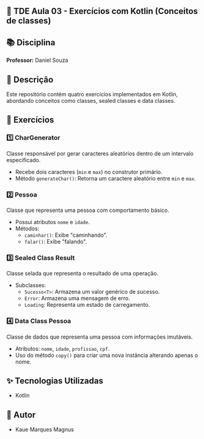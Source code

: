 ## 📌 TDE Aula 03 - Exercícios com Kotlin (Conceitos de classes)

## 📚 Disciplina
**Professor:** Daniel Souza

## 📝 Descrição
Este repositório contém quatro exercícios implementados em Kotlin, abordando conceitos como classes, sealed classes e data classes.

## 🚀 Exercícios

### 1️⃣ **CharGenerator**
Classe responsável por gerar caracteres aleatórios dentro de um intervalo especificado.
- Recebe dois caracteres (`min` e `max`) no construtor primário.
- Método `generateChar()`: Retorna um caractere aleatório entre `min` e `max`.

### 2️⃣ **Pessoa**
Classe que representa uma pessoa com comportamento básico.
- Possui atributos `nome` e `idade`.
- Métodos:
    - `caminhar()`: Exibe "caminhando".
    - `falar()`: Exibe "falando".

### 3️⃣ **Sealed Class Result**
Classe selada que representa o resultado de uma operação.
- Subclasses:
    - `Sucesso<T>`: Armazena um valor genérico de sucesso.
    - `Error`: Armazena uma mensagem de erro.
    - `Loading`: Representa um estado de carregamento.

### 4️⃣ **Data Class Pessoa**
Classe de dados que representa uma pessoa com informações imutáveis.
- Atributos: `nome`, `idade`, `profissao`, `cpf`.
- Uso do método `copy()` para criar uma nova instância alterando apenas o nome.

## ✨ Tecnologias Utilizadas
- Kotlin

## 📌 Autor
- Kaue Marques Magnus

